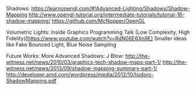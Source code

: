 Shadows:
    https://learnopengl.com/#!Advanced-Lighting/Shadows/Shadow-Mapping
    http://www.opengl-tutorial.org/intermediate-tutorials/tutorial-16-shadow-mapping/
    https://github.com/McNopper/OpenGL

Volumetric Lights:
    Inside Graphics Programming Talk (Low Complexity, High Fidelity)[https://www.youtube.com/watch?v=RdN06E6Xn9E]
        Smaller ideas like Fake Bounced Light, Blue Noise Sampling

Future Works:
    More Advanced Shadows:
        J Blow:
            http://the-witness.net/news/2010/03/graphics-tech-shadow-maps-part-1/
            http://the-witness.net/news/2013/09/shadow-mapping-summary-part-1/
        http://developer.amd.com/wordpress/media/2012/10/Isidoro-ShadowMapping.pdf



